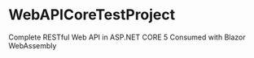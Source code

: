# WebAPICoreTestProject
Complete RESTful Web API in ASP.NET CORE 5 Consumed with Blazor WebAssembly
